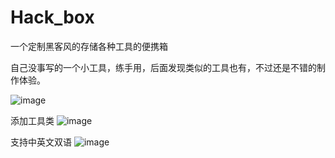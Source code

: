 # Hack_box
一个定制黑客风的存储各种工具的便携箱

自己没事写的一个小工具，练手用，后面发现类似的工具也有，不过还是不错的制作体验。

![image](https://github.com/user-attachments/assets/b59d0445-4c8c-4600-bf07-db89f9d0b53b)

添加工具类
![image](https://github.com/user-attachments/assets/39ffdd80-f14e-42f5-9c20-6550a3d3fe90)

支持中英文双语
![image](https://github.com/user-attachments/assets/aa4ea6f8-4ab8-40f0-97b0-eb2d25c6f261)
